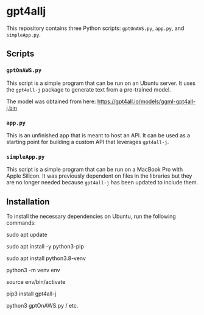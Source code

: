 # gpt4allj

This repository contains three Python scripts: `gptOnAWS.py`, `app.py`, and `simpleApp.py`.

## Scripts

### `gptOnAWS.py`

This script is a simple program that can be run on an Ubuntu server. It uses the `gpt4all-j` package to generate text from a pre-trained model.

The model was obtained from here: https://gpt4all.io/models/ggml-gpt4all-j.bin

### `app.py`

This is an unfinished app that is meant to host an API. It can be used as a starting point for building a custom API that leverages `gpt4all-j`.

### `simpleApp.py`

This script is a simple program that can be run on a MacBook Pro with Apple Silicon. It was previously dependent on files in the libraries but they are no longer needed because `gpt4all-j` has been updated to include them.

## Installation

To install the necessary dependencies on Ubuntu, run the following commands:

sudo apt update

sudo apt install -y python3-pip

sudo apt install python3.8-venv

python3 -m venv env

source env/bin/activate

pip3 install gpt4all-j

python3 gptOnAWS.py / etc.






